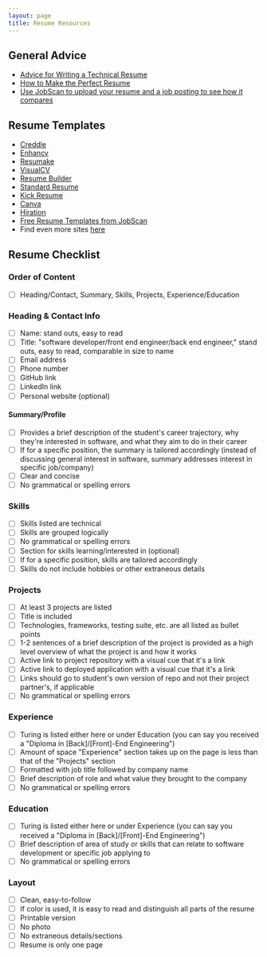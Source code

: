 ```yaml
---
layout: page
title: Resume Resources
---
```


## General Advice

* [Advice for Writing a Technical Resume](https://css-tricks.com/advice-for-writing-a-technical-resume/)
* [How to Make the Perfect Resume](https://www.themuse.com/advice/how-to-make-a-resume-examples)
* [Use JobScan to upload your resume and a job posting to see how it compares](https://www.jobscan.co/)

## Resume Templates

* [Creddle](http://creddle.io/)
* [Enhancv](https://enhancv.com/)
* [Resumake](https://resumake.io/)
* [VisualCV](https://www.visualcv.com/resume-builder/)
* [Resume Builder](https://resume-builder.qwilr.com/)
* [Standard Resume](https://standardresume.co/)
* [Kick Resume](https://www.kickresume.com/)
* [Canva](https://www.canva.com/)
* [Hiration](https://www.hiration.com/)
* [Free Resume Templates from JobScan](https://www.jobscan.co/resume-templates)
* Find even more sites [here](https://www.producthunt.com/e/create-a-beautiful-resume)

## Resume Checklist

### Order of Content
- [ ] Heading/Contact, Summary, Skills, Projects, Experience/Education

### Heading & Contact Info
- [ ] Name: stand outs, easy to read
- [ ] Title: "software developer/front end engineer/back end engineer," stand outs, easy to read, comparable in size to name 
- [ ] Email address
- [ ] Phone number
- [ ] GitHub link 
- [ ] LinkedIn link 
- [ ] Personal website (optional)

#### Summary/Profile
- [ ] Provides a brief description of the student's career trajectory, why they're interested in software, and what they aim to do in their career
- [ ] If for a specific position, the summary is tailored accordingly (instead of discussing general interest in software, summary addresses interest in specific job/company)
- [ ] Clear and concise
- [ ] No grammatical or spelling errors

### Skills
- [ ] Skills listed are technical
- [ ] Skills are grouped logically
- [ ] No grammatical or spelling errors
- [ ] Section for skills learning/interested in (optional)
- [ ] If for a specific position, skills are tailored accordingly
- [ ] Skills do not include hobbies or other extraneous details

### Projects
- [ ] At least 3 projects are listed
- [ ] Title is included
- [ ] Technologies, frameworks, testing suite, etc. are all listed as bullet points
- [ ] 1-2 sentences of a brief description of the project is provided as a high level overview of what the project is and how it works
- [ ] Active link to project repository with a visual cue that it's a link
- [ ] Active link to deployed application with a visual cue that it's a link
- [ ] Links should go to student's own version of repo and not their project partner's, if applicable
- [ ] No grammatical or spelling errors

### Experience
- [ ] Turing is listed either here or under Education (you can say you received a "Diploma in [Back]/[Front]-End Engineering")
- [ ] Amount of space "Experience" section takes up on the page is less than that of the "Projects" section
- [ ] Formatted with job title followed by company name
- [ ] Brief description of role and what value they brought to the company
- [ ] No grammatical or spelling errors

### Education
- [ ] Turing is listed either here or under Experience (you can say you received a "Diploma in [Back]/[Front]-End Engineering")
- [ ] Brief description of area of study or skills that can relate to software development or specific job applying to
- [ ] No grammatical or spelling errors

### Layout
- [ ] Clean, easy-to-follow
- [ ] If color is used, it is easy to read and distinguish all parts of the resume 
- [ ] Printable version
- [ ] No photo
- [ ] No extraneous details/sections
- [ ] Resume is only one page
